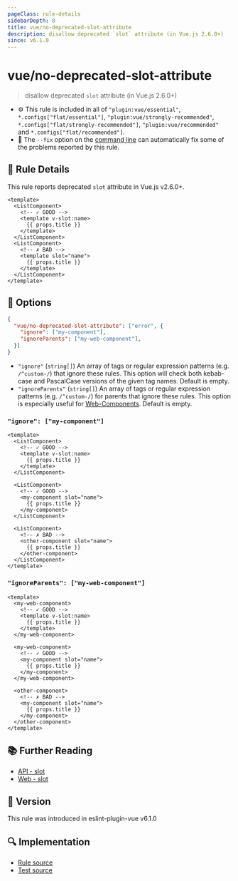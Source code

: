 ```yaml
---
pageClass: rule-details
sidebarDepth: 0
title: vue/no-deprecated-slot-attribute
description: disallow deprecated `slot` attribute (in Vue.js 2.6.0+)
since: v6.1.0
---
```


# vue/no-deprecated-slot-attribute

> disallow deprecated `slot` attribute (in Vue.js 2.6.0+)

- :gear: This rule is included in all of `"plugin:vue/essential"`, `*.configs["flat/essential"]`, `"plugin:vue/strongly-recommended"`, `*.configs["flat/strongly-recommended"]`, `"plugin:vue/recommended"` and `*.configs["flat/recommended"]`.
- :wrench: The `--fix` option on the [command line](https://eslint.org/docs/user-guide/command-line-interface#fix-problems) can automatically fix some of the problems reported by this rule.

## :book: Rule Details

This rule reports deprecated `slot` attribute in Vue.js v2.6.0+.

<eslint-code-block fix :rules="{'vue/no-deprecated-slot-attribute': ['error']}">

```vue
<template>
  <ListComponent>
    <!-- ✓ GOOD -->
    <template v-slot:name>
      {{ props.title }}
    </template>
  </ListComponent>
  <ListComponent>
    <!-- ✗ BAD -->
    <template slot="name">
      {{ props.title }}
    </template>
  </ListComponent>
</template>
```

</eslint-code-block>

## :wrench: Options

```json
{
  "vue/no-deprecated-slot-attribute": ["error", {
    "ignore": ["my-component"],
    "ignoreParents": ["my-web-component"],
  }]
}
```

- `"ignore"` (`string[]`) An array of tags or regular expression patterns (e.g. `/^custom-/`) that ignore these rules. This option will check both kebab-case and PascalCase versions of the given tag names. Default is empty.
- `"ignoreParents"` (`string[]`) An array of tags or regular expression patterns (e.g. `/^custom-/`) for parents that ignore these rules. This option is especially useful for [Web-Components](https://developer.mozilla.org/en-US/docs/Web/API/Web_components). Default is empty.

### `"ignore": ["my-component"]`

<eslint-code-block fix :rules="{'vue/no-deprecated-slot-attribute': ['error', {ignore: ['my-component']}]}">

```vue
<template>
  <ListComponent>
    <!-- ✓ GOOD -->
    <template v-slot:name>
      {{ props.title }}
    </template>
  </ListComponent>

  <ListComponent>
    <!-- ✓ GOOD -->
    <my-component slot="name">
      {{ props.title }}
    </my-component>
  </ListComponent>

  <ListComponent>
    <!-- ✗ BAD -->
    <other-component slot="name">
      {{ props.title }}
    </other-component>
  </ListComponent>
</template>
```

</eslint-code-block>

### `"ignoreParents": ["my-web-component"]`

<eslint-code-block fix :rules="{'vue/no-deprecated-slot-attribute': ['error', {ignoreParents: ['my-web-component']}]}">

```vue
<template>
  <my-web-component>
    <!-- ✓ GOOD -->
    <template v-slot:name>
      {{ props.title }}
    </template>
  </my-web-component>

  <my-web-component>
    <!-- ✓ GOOD -->
    <my-component slot="name">
      {{ props.title }}
    </my-component>
  </my-web-component>

  <other-component>
    <!-- ✗ BAD -->
    <my-component slot="name">
      {{ props.title }}
    </my-component>
  </other-component>
</template>
```

</eslint-code-block>

## :books: Further Reading

- [API - slot](https://v2.vuejs.org/v2/api/#slot-deprecated)
- [Web - slot](https://developer.mozilla.org/en-US/docs/Web/API/Element/slot)

## :rocket: Version

This rule was introduced in eslint-plugin-vue v6.1.0

## :mag: Implementation

- [Rule source](https://github.com/vuejs/eslint-plugin-vue/blob/master/lib/rules/no-deprecated-slot-attribute.js)
- [Test source](https://github.com/vuejs/eslint-plugin-vue/blob/master/tests/lib/rules/no-deprecated-slot-attribute.js)
